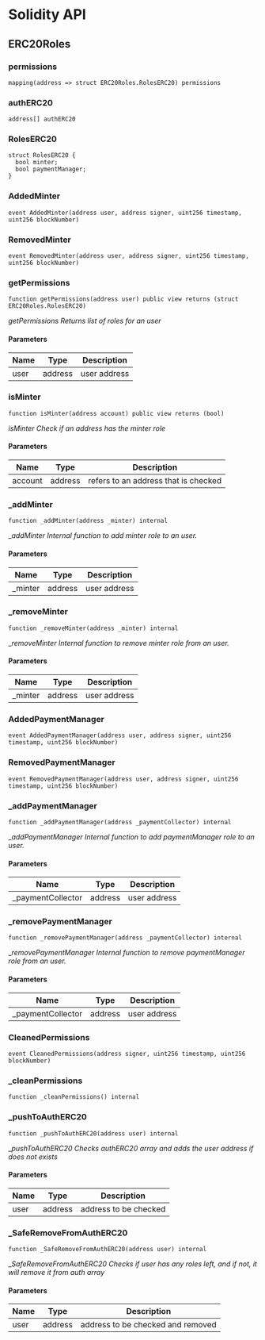 # Solidity API

## ERC20Roles

### permissions

```solidity
mapping(address => struct ERC20Roles.RolesERC20) permissions
```

### authERC20

```solidity
address[] authERC20
```

### RolesERC20

```solidity
struct RolesERC20 {
  bool minter;
  bool paymentManager;
}
```

### AddedMinter

```solidity
event AddedMinter(address user, address signer, uint256 timestamp, uint256 blockNumber)
```

### RemovedMinter

```solidity
event RemovedMinter(address user, address signer, uint256 timestamp, uint256 blockNumber)
```

### getPermissions

```solidity
function getPermissions(address user) public view returns (struct ERC20Roles.RolesERC20)
```

_getPermissions
     Returns list of roles for an user_

#### Parameters

| Name | Type | Description |
| ---- | ---- | ----------- |
| user | address | user address |

### isMinter

```solidity
function isMinter(address account) public view returns (bool)
```

_isMinter
     Check if an address has the minter role_

#### Parameters

| Name | Type | Description |
| ---- | ---- | ----------- |
| account | address | refers to an address that is checked |

### _addMinter

```solidity
function _addMinter(address _minter) internal
```

__addMinter
     Internal function to add minter role to an user._

#### Parameters

| Name | Type | Description |
| ---- | ---- | ----------- |
| _minter | address | user address |

### _removeMinter

```solidity
function _removeMinter(address _minter) internal
```

__removeMinter
     Internal function to remove minter role from an user._

#### Parameters

| Name | Type | Description |
| ---- | ---- | ----------- |
| _minter | address | user address |

### AddedPaymentManager

```solidity
event AddedPaymentManager(address user, address signer, uint256 timestamp, uint256 blockNumber)
```

### RemovedPaymentManager

```solidity
event RemovedPaymentManager(address user, address signer, uint256 timestamp, uint256 blockNumber)
```

### _addPaymentManager

```solidity
function _addPaymentManager(address _paymentCollector) internal
```

__addPaymentManager
     Internal function to add paymentManager role to an user._

#### Parameters

| Name | Type | Description |
| ---- | ---- | ----------- |
| _paymentCollector | address | user address |

### _removePaymentManager

```solidity
function _removePaymentManager(address _paymentCollector) internal
```

__removePaymentManager
     Internal function to remove paymentManager role from an user._

#### Parameters

| Name | Type | Description |
| ---- | ---- | ----------- |
| _paymentCollector | address | user address |

### CleanedPermissions

```solidity
event CleanedPermissions(address signer, uint256 timestamp, uint256 blockNumber)
```

### _cleanPermissions

```solidity
function _cleanPermissions() internal
```

### _pushToAuthERC20

```solidity
function _pushToAuthERC20(address user) internal
```

__pushToAuthERC20
     Checks authERC20 array and adds the user address if does not exists_

#### Parameters

| Name | Type | Description |
| ---- | ---- | ----------- |
| user | address | address to be checked |

### _SafeRemoveFromAuthERC20

```solidity
function _SafeRemoveFromAuthERC20(address user) internal
```

__SafeRemoveFromAuthERC20
     Checks if user has any roles left, and if not, it will remove it from auth array_

#### Parameters

| Name | Type | Description |
| ---- | ---- | ----------- |
| user | address | address to be checked and removed |

